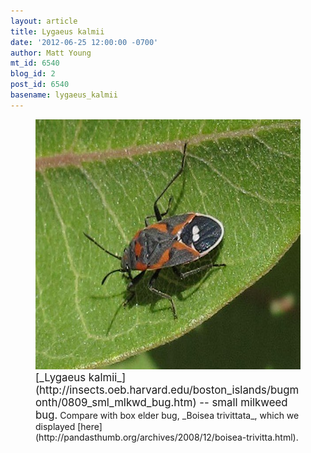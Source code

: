 ```yaml
---
layout: article
title: Lygaeus kalmii
date: '2012-06-25 12:00:00 -0700'
author: Matt Young
mt_id: 6540
blog_id: 2
post_id: 6540
basename: lygaeus_kalmii
---
```

<figure>
<img src="/uploads/2012/IMG_2812_SmMilkweedBug2.jpg" alt="IMG_2812_SmMilkweedBug2.jpg" width="600" height="400" />
<figcaption markdown="span">
<big>[_Lygaeus kalmii_](http://insects.oeb.harvard.edu/boston_islands/bugmonth/0809_sml_mlkwd_bug.htm) -- small milkweed bug.</big> Compare with box elder bug, _Boisea trivittata_, which we displayed [here](http://pandasthumb.org/archives/2008/12/boisea-trivitta.html).

</figcaption>
</figure>
